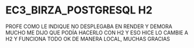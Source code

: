# EC3_BIRZA_POSTGRESQL    H2
PROFE COMO LE INDIQUE NO DESPLEGABA EN RENDER Y DEMORA MUCHO ME DIJO QUE  PODÍA HACERLO CON H2 
Y ESO HICE LO CAMBIE A H2 Y FUNCIONA TODO OK DE MANERA LOCAL, MUCHAS GRACIAS
